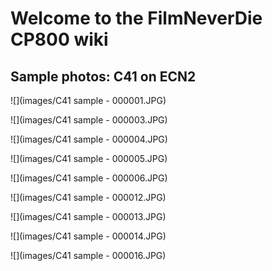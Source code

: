 # Welcome to the FilmNeverDie CP800 wiki

## Sample photos: C41 on ECN2

![](images/C41 sample - 000001.JPG)

![](images/C41 sample - 000003.JPG)

![](images/C41 sample - 000004.JPG)

![](images/C41 sample - 000005.JPG)

![](images/C41 sample - 000006.JPG)

![](images/C41 sample - 000012.JPG)

![](images/C41 sample - 000013.JPG)

![](images/C41 sample - 000014.JPG)

![](images/C41 sample - 000016.JPG)